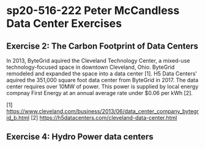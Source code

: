 # sp20-516-222 Peter McCandless Data Center Exercises

## Exercise 2: The Carbon Footprint of Data Centers

In 2013, ByteGrid aquired the Cleveland Technology Center, a mixed-use technology-focused space in downtown Cleveland, Ohio.  ByteGrid remodeled and expanded the space into a data center [1].  H5 Data Centers' aquired the 351,000 square foot data center from ByteGrid in 2017.  The data center requires over 10MW of power.  This power is supplied by local energy compnay First Energy at an annual average rate under $0.06 per kWh [2].

[1] <https://www.cleveland.com/business/2013/06/data_center_company_bytegrid_b.html>
[2] <https://h5datacenters.com/cleveland-data-center.html>

## Exercise 4: Hydro Power data centers


